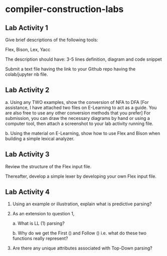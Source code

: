 # compiler-construction-labs

## Lab Activity 1
Give brief descriptions of the following tools:

Flex, Bison, Lex, Yacc

The description should have: 3-5 lines definition, diagram and code snippet

Submit a text file having the link to your Github repo having the colab/jupyter nb file.

## Lab Activity 2
a. Using any TWO examples, show the conversion of NFA to DFA
[For assistance, I have attached two files on E-Learning to act as a guide. You are also
free to use any other conversion methods that you prefer]
For submission, you can draw the necessary diagrams by hand or using a computer tool,
then attach a screenshot to your lab activity running file.


b. Using the material on E-Learning, show how to use Flex and Bison when building a
simple lexical analyzer.

## Lab Activity 3

Review the structure of the Flex input file.

Thereafter, develop a simple lexer by developing your own Flex input file.

## Lab Activity 4

1. Using an example or illustration, explain what is predictive parsing?
2. As an extension to question 1,

      a. What is LL (1) parsing?

      b. Why do we get the First () and Follow () i.e. what do these two    functions really represent?

3. Are there any unique attributes associated with Top-Down parsing? 
